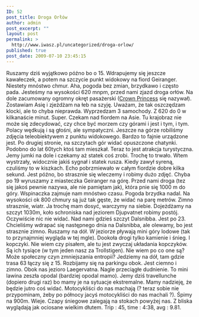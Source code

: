 ```yaml
---
ID: 52
post_title: Droga Orłów
author: admin
post_excerpt: ""
layout: post
permalink: >
  http://www.iwasz.pl/uncategorized/droga-orlow/
published: true
post_date: 2009-07-10 23:45:15
---
```

Ruszamy dziś wyjątkowo późno bo o 15. Wdrapujemy się jeszcze kawałeczek, a potem na szczycie punkt widokowy na fiord Geiranger. Niestety mnóstwo chmur. Aha, pogoda bez zmian, brzydkawo i często pada. Jesteśmy na wysokości 620 mnpm, przed nami zjazd droga orłów. Na dole zacumowany ogromny okręt pasażerski (<a title="crown princess" href="http://en.wikipedia.org/wiki/Crown_Princess_%28ship%29" target="_blank">Crown Princess</a> się nazywał). Zostawiam Asię i zjeżdżam na łeb na szyję. Uważam, że tak oszczędzam klocki, ale to chyba nieprawda. Wyprzedzam 3 samochody. Z 620 do 0 w kilkanaście minut. Super. Czekam nad fiordem na Asie. Tu krajobraz nie może się zdecydować, czy chce być morzem czy górami i jest i tym, i tym. Polacy wędkują i są głośni, ale sympatyczni. Jeszcze na górze robiliśmy zdjęcia teleobiektywem z punktu widokowego. Bardzo to fajnie urządzone jest. Po drugiej stronie, na szczytach gór widać opuszczone chatynki. Podobno do lat 60tych ktoś tam mieszkał. Teraz to jest atrakcja turystyczna. Jemy jumki na dole i czekamy aż statek coś zrobi. Trochę to trwało. Wtem wystrzały, widocznie jakiś sygnał i statek rusza. Kiedy zawył syreną, czuliśmy to w kiszkach. Echo pobrzmiewało w całym fiordzie dobre kilka sekund. Jest późno, bo strasznie się wleczemy i robimy dużo zdjęć. Chyba po 19 wyruszamy z miasteczka Geiranger na górę. Przed nami droga (tez się jakoś pewnie nazywa, ale nie pamiętam jak), która pnie się 1000 m do góry. Wspinaczka zajmuje nam mnóstwo czasu. Pogoda brzydka nadal. Na wysokości ok 800 chmury są już tak gęste, że widać na parę metrów. Zimno strasznie, wiatr. Ja trochę mam dosyć, warczymy na siebie. Dojeżdżamy na szczyt 1030m, koło schroniska nad jeziorem Djupvatnet robimy postój. Oczywiście nic nie widać. Nad nami gdzieś szczyt Dalsnibba. Jest po 23. Chcieliśmy wdrapać się następnego dnia na Dalsnibba, ale olewamy, bo jest strasznie zimno. Ruszamy na dół. W jeziorze pływają mini góry lodowe (tak to przynajmniej wygląda w tej mgle). Dookoła drogi tylko kamienie i śnieg. I kopczyki. Nie wiem czy pisałem, ale tu jest zwyczaj układania kopczyków. Są ich tysiące (w tym jeden nasz za Trollstigen). Nie wiem po co one są? Może społeczny czyn zmniejszania entropii? Jedziemy na dół, tam gdzie trasa 63 łączy się z 15. Rozbijamy się na parkingu obok. Jest ciemno i zimno. Obok nas jezioro Laegervatna. Nagle przeciągłe dudnienie. To mini lawina zeszła opodal (bardziej opodal mamo). Jemy dziś travellunche (dopiero drugi raz) bo mamy je na sytuacje ekstremalne. Mamy nadzieję, że będzie jutro coś widać. Motocykliści do nas machają (? teraz sobie nie przypominam, żeby po północy jacyś motocykliści do nas machali ?). Śpimy na 900m. Wieje. Czapy śniegowe zalegają na stokach powyżej nas. Z bliska wyglądają jak ociosane wielkim dłutem. Trip : 45, time : 4:38, avg : 9.81.